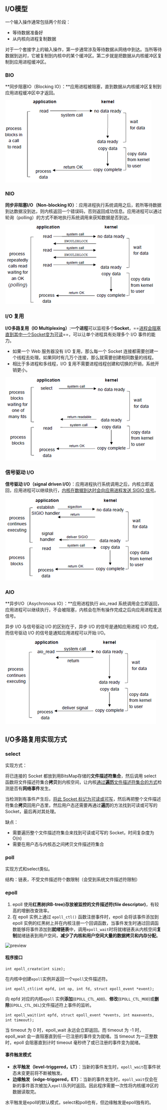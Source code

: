 

## I/O模型

一个输入操作通常包括两个阶段：

- 等待数据准备好
- 从内核向进程复制数据

对于一个套接字上的输入操作，第一步通常涉及等待数据从网络中到达。当所等待数据到达时，它被复制到内核中的某个缓冲区。第二步就是把数据从内核缓冲区复制到应用进程缓冲区。

### BIO

**同步阻塞IO（Blocking IO）：**应用进程被阻塞，直到数据从内核缓冲区复制到应用进程缓冲区中才返回。

![image-20210921095625763](https://raw.githubusercontent.com/cluckl/Pinnned-repo/master/img/20210921095628.png)

### NIO

**同步非阻塞I/O（Non-blocking IO）**：应用进程执行系统调用之后，若所等待数据到达数据没到达，则内核返回一个错误码，否则返回成功信息。应用进程可以通过轮询（polling）的方式不断地执行系统调用来获知数据是否到达。

![image-20210921095602006](https://raw.githubusercontent.com/cluckl/Pinnned-repo/master/img/20210921095604.png)



### I/O 复用

**I/O多路复用（IO Multiplexing）**:**一个进程**可以监视多个**Socket**，==<u>进程会阻塞直到其中一个Socket变为可读</u>==，可以让单个进程具有处理多个 I/O 事件的能力。

* 如果一个 Web 服务器没有 I/O 复用，那么每一个 Socket 连接都需要创建一个线程去处理。如果同时有几万个连接，那么就需要创建相同数量的线程。
* 相比于多进程和多线程，I/O 复用不需要进程线程创建和切换的开销，系统开销更小。

![image-20210921095537686](https://raw.githubusercontent.com/cluckl/Pinnned-repo/master/img/20210921100033.png)

### 信号驱动 I/O

**信号驱动 I/O（signal driven I/O）**：应用进程执行系统调用之后，内核立即返回，应用进程可以继续执行，<u>内核在数据到达时会向应用进程发送 SIGIO 信号</u>。

![image-20210921095511279](https://raw.githubusercontent.com/cluckl/Pinnned-repo/master/img/20210921095520.png)



### AIO

**异步I/O（Asychronous IO）：**应用进程执行 aio_read 系统调用会立即返回，应用进程可以继续执行，不会被阻塞，内核会在所有操作完成之后向应用进程发送信号。

异步 I/O 与信号驱动 I/O 的区别在于，异步 I/O 的信号是通知应用进程 I/O 完成，而信号驱动 I/O 的信号是通知应用进程可以开始 I/O。

![image-20210921095442495](https://raw.githubusercontent.com/cluckl/Pinnned-repo/master/img/20210921095459.png)



## I/O多路复用实现方式

### select

实现方式：

将已连接的 Socket 都放到用BitsMap存储的**文件描述符集合**，然后调用 select 函数将文件描述符集合**拷贝**到内核空间，让内核<u>通过**遍历**文件描述符集合的方式</u>检测是否有**网络事件**发生。

当检测到有事件产生后，<u>将此 Socket 标记为可读或可写</u>，然后再把整个文件描述符集合**拷贝**回用户态里，然后用户态还需要再通过**遍历**的方法找到可读或可写的 Socket，最后再对其处理。

缺点：

* 需要遍历整个文件描述符集合来找到可读或可写的 Socket，时间复杂度为 O(n)
* 需要在用户态与内核态之间拷贝文件描述符集合

### poll

实现方式和select类似。

结构：链表，不受文件描述符个数限制（会受到系统文件描述符限制）

### epoll

1. epoll 使用**红黑树(RB-tree)**存放被监控的**文件描述符(file descriptor)**，有较高的增删改查效率。
2. 在 epoll 实例上通过 `epoll_ctl()` 函数注册事件时，epoll 会将该事件添加到 epoll 实例的红黑树上并在内核注册一个回调函数，当事件发生时通过回调函数能够将事件添加到**就绪链表**中，调用`epoll_wait`时将就绪链表从内核空间**复制**就绪链表到用户空间，**减少了内核和用户空间大量的数据拷贝和内存分配**。

![preview](https://pic3.zhimg.com/v2-c7246e74cc64c786360ae12e266e0362_r.jpg)

#### 程序接口

```
int epoll_create(int size);
```

在内核中创建`epoll`实例并返回一个`epoll`文件描述符。

```
int epoll_ctl(int epfd, int op, int fd, struct epoll_event *event);
```

向 epfd 对应的内核`epoll` 实例**添加**(`EPOLL_CTL_ADD`)、**修改**(`EPOLL_CTL_MOD`)或**删除**(`EPOLL_CTL_DEL`)文件描述符上事件的监听。

```
int epoll_wait(int epfd, struct epoll_event *events, int maxevents, int timeout);
```

当 timeout 为 0 时，epoll_wait 永远会立即返回。而 timeout 为 -1 时，epoll_wait 会一直阻塞直到任一已注册的事件变为就绪。当 timeout 为一正整数时，epoll 会阻塞直到计时 timeout 毫秒终了或已注册的事件变为就绪。

#### 事件触发模式

* **水平触发（level-triggered，LT）**：当新的事件发生时，`epoll_wait`在事件状态未变更前将不断被触发。
* **边缘触发（edge-triggered，ET）**：当新的事件发生时，`epoll_wait`仅会在新的事件首次被加入`epoll`队列时返回。因此程序需要一次性将内核缓冲区的数据读取完。

水平触发是epoll的默认模式，select和poll也有，但边缘触发是epoll独有的。





